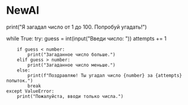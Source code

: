 # NewAI

print("Я загадал число от 1 до 100. Попробуй угадать!")

while True:
    try:
        guess = int(input("Введи число: "))
        attempts += 1
        
        if guess < number:
            print("Загаданное число больше.")
        elif guess > number:
            print("Загаданное число меньше.")
        else:
            print(f"Поздравляю! Ты угадал число {number} за {attempts} попыток.")
            break
    except ValueError:
        print("Пожалуйста, вводи только числа.")
